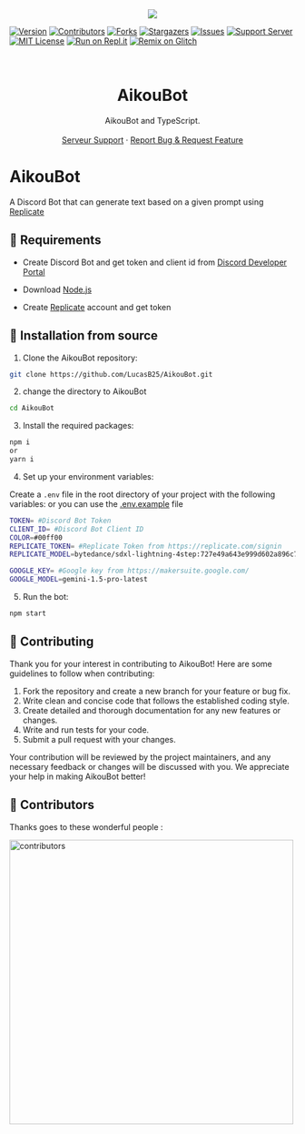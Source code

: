 <center><img src="https://capsule-render.vercel.app/api?type=waving&color=gradient&height=200&section=header&text=AikouBot&fontSize=80&fontAlignY=35&animation=twinkling&fontColor=gradient" /></center>

[![Version][version-shield]](version-url)
[![Contributors][contributors-shield]][contributors-url]
[![Forks][forks-shield]][forks-url]
[![Stargazers][stars-shield]][stars-url]
[![Issues][issues-shield]][issues-url]
[![Support Server][support-shield]][support-server]
[![MIT License][license-shield]][license-url]
[![Run on Repl.it](https://repl.it/badge/github/LucasB25/AikouBot)](https://repl.it/github/LucasB25/AikouBot)
[![Remix on Glitch](https://cdn.glitch.com/2703baf2-b643-4da7-ab91-7ee2a2d00b5b%2Fremix-button.svg)](https://glitch.com/edit/#!/import/github/LucasB25/AikouBot)

<!-- PROJECT LOGO -->
<br />

  <h1 align="center">AikouBot</h1>

  <p align="center">AikouBot and TypeScript.
    <br />
    <br />
        <a href="https://discord.gg/AhUJa2kdAr">Serveur Support</a>
    ·
    <a href="https://github.com/LucasB25/AikouBot/issues">Report Bug & Request Feature</a>
  </p>
</p>

# AikouBot

A Discord Bot that can generate text based on a given prompt using [Replicate](https://replicate.com/)

## 🔧 Requirements

-   Create Discord Bot and get token and client id from [Discord Developer Portal](https://discord.com/developers/applications)

-   Download [Node.js](https://nodejs.org/en/download/)

-   Create [Replicate](https://replicate.com/) account and get token

## 🚀 Installation from source

1. Clone the AikouBot repository:

```bash
git clone https://github.com/LucasB25/AikouBot.git
```

2. change the directory to AikouBot

```bash
cd AikouBot
```

3. Install the required packages:

```bash
npm i
or
yarn i
```

4. Set up your environment variables:

Create a `.env` file in the root directory of your project with the following variables:
or you can use the [.env.example](https://raw.githubusercontent.com/LucasB25/AikouBot/main/.env.example) file

```bash
TOKEN= #Discord Bot Token
CLIENT_ID= #Discord Bot Client ID
COLOR=#00ff00
REPLICATE_TOKEN= #Replicate Token from https://replicate.com/signin
REPLICATE_MODEL=bytedance/sdxl-lightning-4step:727e49a643e999d602a896c774a0658ffefea21465756a6ce24b7ea4165eba6a

GOOGLE_KEY= #Google key from https://makersuite.google.com/
GOOGLE_MODEL=gemini-1.5-pro-latest
```

5. Run the bot:

```bash
npm start
```

## 📜 Contributing

Thank you for your interest in contributing to AikouBot! Here are some guidelines to follow when contributing:

1. Fork the repository and create a new branch for your feature or bug fix.
2. Write clean and concise code that follows the established coding style.
3. Create detailed and thorough documentation for any new features or changes.
4. Write and run tests for your code.
5. Submit a pull request with your changes.

Your contribution will be reviewed by the project maintainers, and any necessary feedback or changes will be discussed with you. We appreciate your help in making AikouBot better!

## 👥 Contributors

Thanks goes to these wonderful people :

<a href="https://github.com/LucasB25/AikouBot/graphs/contributors">
  <img src="https://contrib.rocks/image?repo=LucasB25/AikouBot" alt="contributors" width="500" />
</a>

[version-shield]: https://img.shields.io/github/package-json/v/LucasB25/AikouBot?style=for-the-badge
[contributors-shield]: https://img.shields.io/github/contributors/LucasB25/AikouBot.svg?style=for-the-badge
[contributors-url]: https://github.com/LucasB25/AikouBot/graphs/contributors
[forks-shield]: https://img.shields.io/github/forks/LucasB25/AikouBot.svg?style=for-the-badge
[forks-url]: https://github.com/LucasB25/AikouBot/network/members
[stars-shield]: https://img.shields.io/github/stars/LucasB25/AikouBot.svg?style=for-the-badge
[stars-url]: https://github.com/LucasB25/AikouBot/stargazers
[issues-shield]: https://img.shields.io/github/issues/LucasB25/AikouBot.svg?style=for-the-badge
[issues-url]: https://github.com/LucasB25/AikouBot/issues
[license-shield]: https://img.shields.io/github/license/LucasB25/AikouBot.svg?style=for-the-badge
[license-url]: https://github.com/LucasB25/AikouBot/blob/mains/LICENSE
[support-server]: https://discord.gg/AhUJa2kdAr
[support-shield]: https://img.shields.io/discord/942117923001098260.svg?style=for-the-badge&logo=discord&colorB=7289DA
